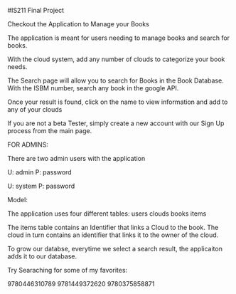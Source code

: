 #IS211 Final Project

Checkout the Application to Manage your Books

The application is meant for users needing to manage books and search for books.

With the cloud system, add any number of clouds to categorize your book needs.

The Search page will allow you to search for Books in the Book Database. With the ISBM number, search any book in the
google API.

Once your result is found, click on the name to view information and add to any of your clouds

If you are not a beta Tester, simply create a new account with our Sign Up process from the main page.


FOR ADMINS:

There are two admin users with the application

U: admin
P: password

U: system
P: password

Model:

The application uses four different tables:
users
clouds
books
items

The items table contains an Identifier that links a Cloud to the book.
The cloud in turn contains an identifier that links it to the owner of the cloud.

To grow our databse, everytime we select a search result, the applicaiton adds it to our database.

Try Searaching for  some of my favorites:

9780446310789
9781449372620
9780375858871


